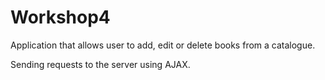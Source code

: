 # Workshop4

Application that allows user to add, edit or delete books from a catalogue.

Sending requests to the server using AJAX.
